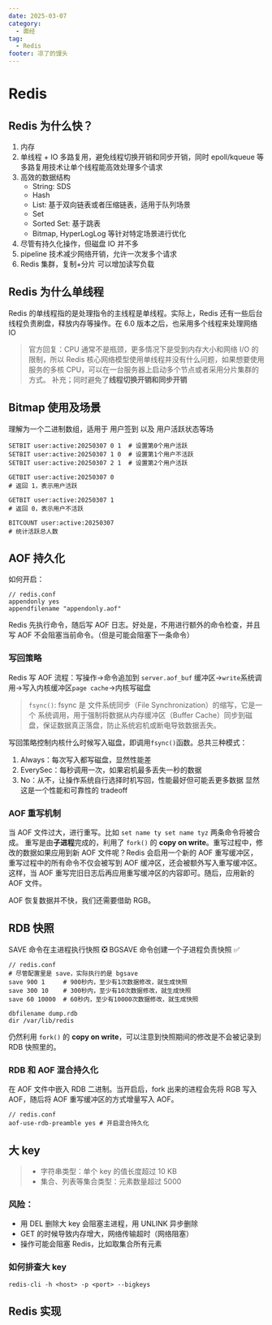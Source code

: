 ```yaml
---
date: 2025-03-07
category:
  - 面经
tag:
  - Redis
footer: 凉了的馒头
---
```


# Redis

## Redis 为什么快？

1. 内存
2. 单线程 + IO 多路复用，避免线程切换开销和同步开销，同时 epoll/kqueue 等多路复用技术让单个线程能高效处理多个请求
3. 高效的数据结构
   - String: SDS
   - Hash
   - List: 基于双向链表或者压缩链表，适用于队列场景
   - Set
   - Sorted Set: 基于跳表
   - Bitmap, HyperLogLog 等针对特定场景进行优化
4. 尽管有持久化操作，但磁盘 IO 并不多
5. pipeline 技术减少网络开销，允许一次发多个请求
6. Redis 集群，复制+分片 可以增加读写负载

## Redis 为什么单线程

Redis 的单线程指的是处理指令的主线程是单线程。实际上，Redis 还有一些后台线程负责刷盘，释放内存等操作。在 6.0 版本之后，也采用多个线程来处理网络 IO

> 官方回复：CPU 通常不是瓶颈，更多情况下是受到内存大小和网络 I/O 的限制，所以 Redis 核心网络模型使用单线程并没有什么问题，如果想要使用服务的多核 CPU，可以在一台服务器上启动多个节点或者采用分片集群的方式。
> 补充；同时避免了**线程切换开销和同步开销**

## Bitmap 使用及场景

理解为一个二进制数组，适用于 用户签到 以及 用户活跃状态等场

```shell
SETBIT user:active:20250307 0 1  # 设置第0个用户活跃
SETBIT user:active:20250307 1 0  # 设置第1个用户不活跃
SETBIT user:active:20250307 2 1  # 设置第2个用户活跃

GETBIT user:active:20250307 0
# 返回 1，表示用户活跃

GETBIT user:active:20250307 1
# 返回 0，表示用户不活跃

BITCOUNT user:active:20250307
# 统计活跃总人数
```

## AOF 持久化

如何开启：

```text
// redis.conf
appendonly yes
appendfilename "appendonly.aof"
```

Redis 先执行命令，随后写 AOF 日志。好处是，不用进行额外的命令检查，并且写 AOF 不会阻塞当前命令。（但是可能会阻塞下一条命令）

### 写回策略

Redis 写 AOF 流程：写操作->命令追加到 `server.aof_buf` 缓冲区->`write`系统调用->写入内核缓冲区`page cache`->内核写磁盘

> `fsync()`: fsync 是 文件系统同步（File Synchronization）的缩写，它是一个 系统调用，用于强制将数据从内存缓冲区（Buffer Cache）同步到磁盘，保证数据真正落盘，防止系统宕机或断电导致数据丢失。

写回策略控制内核什么时候写入磁盘，即调用`fsync()`函数。总共三种模式：

1. Always：每次写入都写磁盘，显然性能差
2. EverySec：每秒调用一次，如果宕机最多丢失一秒的数据
3. No：从不，让操作系统自行选择时机写回，性能最好但可能丢更多数据
   显然这是一个性能和可靠性的 tradeoff

### AOF 重写机制

当 AOF 文件过大，进行重写。比如 `set name ty set name tyz` 两条命令将被合成。
重写是由**子进程**完成的，利用了 `fork()` 的 **copy on write**。重写过程中，修改的数据如果应用到新 AOF 文件呢？Redis 会启用一个新的 AOF 重写缓冲区，重写过程中的所有命令不仅会被写到 AOF 缓冲区，还会被额外写入重写缓冲区。这样，当 AOF 重写完旧日志后再应用重写缓冲区的内容即可。随后，应用新的 AOF 文件。

AOF 恢复数据并不快，我们还需要借助 RGB。

## RDB 快照

SAVE 命令在主进程执行快照 ❎
BGSAVE 命令创建一个子进程负责快照 ✅

```text
// redis.conf
# 尽管配置里是 save，实际执行的是 bgsave
save 900 1     # 900秒内，至少有1次数据修改，就生成快照
save 300 10    # 300秒内，至少有10次数据修改，就生成快照
save 60 10000  # 60秒内，至少有10000次数据修改，就生成快照

dbfilename dump.rdb
dir /var/lib/redis
```

仍然利用 `fork()` 的 **copy on write**，可以注意到快照期间的修改是不会被记录到 RDB 快照里的。

### RDB 和 AOF 混合持久化

在 AOF 文件中嵌入 RDB 二进制。当开启后，fork 出来的进程会先将 RGB 写入 AOF，随后将 AOF 重写缓冲区的方式增量写入 AOF。

```text
// redis.conf
aof-use-rdb-preamble yes # 开启混合持久化
```

## 大 key

> - 字符串类型：单个 key 的值长度超过 10 KB
> - 集合、列表等集合类型：元素数量超过 5000

### 风险：

- 用 DEL 删除大 key 会阻塞主进程，用 UNLINK 异步删除
- GET 的时候导致内存增大，网络传输超时（网络阻塞）
- 操作可能会阻塞 Redis，比如取集合所有元素

### 如何排查大 key

```shell
redis-cli -h <host> -p <port> --bigkeys
```

## Redis 实现
